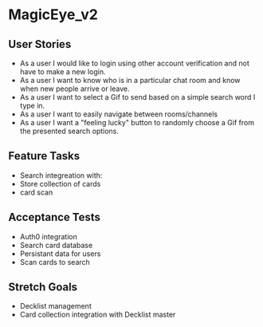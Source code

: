 # MagicEye_v2


## User Stories
- As a user I would like to login using other account verification and not have to make a new login.
- As a user I want to know who is in a particular chat room and know when new people arrive or leave.
- As a user I want to select a Gif to send based on a simple search word I type in.
- As a user I want to easily navigate between rooms/channels
- As a user I want a "feeling lucky" button to randomly choose a Gif from the presented search options.


## Feature Tasks
- Search integreation with: 
- Store collection of cards
- card scan



## Acceptance Tests
- Auth0 integration
- Search card database
- Persistant data for users
- Scan cards to search


## Stretch Goals
- Decklist management
- Card collection integration with Decklist master